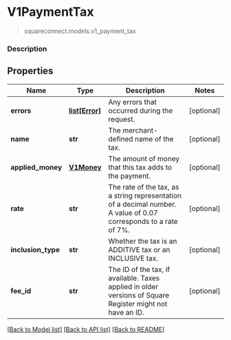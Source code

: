 # V1PaymentTax
> squareconnect.models.v1_payment_tax

### Description

## Properties
Name | Type | Description | Notes
------------ | ------------- | ------------- | -------------
**errors** | [**list[Error]**](Error.md) | Any errors that occurred during the request. | [optional]
**name** | **str** | The merchant-defined name of the tax. | [optional]
**applied_money** | [**V1Money**](V1Money.md) | The amount of money that this tax adds to the payment. | [optional]
**rate** | **str** | The rate of the tax, as a string representation of a decimal number. A value of 0.07 corresponds to a rate of 7%. | [optional]
**inclusion_type** | **str** | Whether the tax is an ADDITIVE tax or an INCLUSIVE tax. | [optional]
**fee_id** | **str** | The ID of the tax, if available. Taxes applied in older versions of Square Register might not have an ID. | [optional]

[[Back to Model list]](../README.md#documentation-for-models) [[Back to API list]](../README.md#documentation-for-api-endpoints) [[Back to README]](../README.md)


